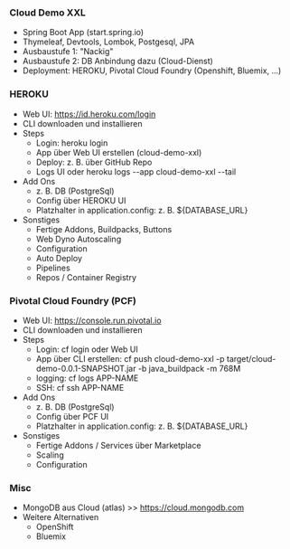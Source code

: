 ### Cloud Demo XXL

- Spring Boot App (start.spring.io)
- Thymeleaf, Devtools, Lombok, Postgesql, JPA
- Ausbaustufe 1: "Nackig"
- Ausbaustufe 2: DB Anbindung dazu (Cloud-Dienst)
- Deployment: HEROKU, Pivotal Cloud Foundry (Openshift, Bluemix, ...)

### HEROKU
+ Web UI: https://id.heroku.com/login
+ CLI downloaden und installieren 
+ Steps
    + Login: heroku login
    + App über Web UI erstellen (cloud-demo-xxl)
    + Deploy: z. B. über GitHub Repo
    + Logs UI oder heroku logs --app cloud-demo-xxl --tail
+ Add Ons
    + z. B. DB (PostgreSql)
    + Config über HEROKU UI
    + Platzhalter in application.config: z. B. ${DATABASE_URL}
+ Sonstiges
    + Fertige Addons, Buildpacks, Buttons
    + Web Dyno Autoscaling
    + Configuration
    + Auto Deploy
    + Pipelines
    + Repos / Container Registry

### Pivotal Cloud Foundry (PCF)
+ Web UI: https://console.run.pivotal.io
+ CLI downloaden und installieren 
+ Steps
    + Login: cf login oder Web UI
    + App über CLI erstellen: cf push cloud-demo-xxl -p target/cloud-demo-0.0.1-SNAPSHOT.jar -b java_buildpack -m 768M
    + logging: cf logs APP-NAME
    + SSH: cf ssh APP-NAME
+ Add Ons
    + z. B. DB (PostgreSql)
    + Config über PCF UI
    + Platzhalter in application.config: z. B. ${DATABASE_URL}
+ Sonstiges
    + Fertige Addons / Services über Marketplace
    + Scaling
    + Configuration

### Misc
+ MongoDB aus Cloud (atlas) >> https://cloud.mongodb.com
+ Weitere Alternativen
    + OpenShift
    + Bluemix


